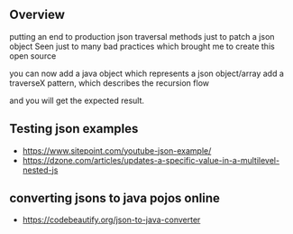 ## Overview

putting an end to production json traversal methods just to patch a json object
Seen just to many bad practices which brought me to create this open source

you can now add a java object which represents a json object/array
add a traverseX pattern, which describes the recursion flow

and you will get the expected result.


## Testing json examples

* https://www.sitepoint.com/youtube-json-example/
* https://dzone.com/articles/updates-a-specific-value-in-a-multilevel-nested-js

## converting jsons to java pojos online
* https://codebeautify.org/json-to-java-converter